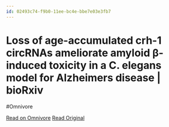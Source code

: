 ```yaml
---
id: 02493c74-f9b0-11ee-bc4e-bbe7e03e3fb7
---
```


# Loss of age-accumulated crh-1 circRNAs ameliorate amyloid β-induced toxicity in a C. elegans model for Alzheimers disease | bioRxiv
#Omnivore

[Read on Omnivore](https://omnivore.app/me/loss-of-age-accumulated-crh-1-circ-rn-as-ameliorate-amyloid-b-in-18ed837422f)
[Read Original](https://www.biorxiv.org/content/10.1101/2024.04.09.588761v1?rss=1)

